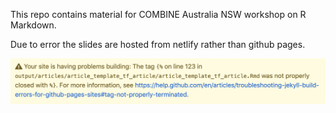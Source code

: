 
<!-- README.md is generated from README.Rmd. Please edit that file -->

This repo contains material for COMBINE Australia NSW workshop on R
Markdown.

Due to error the slides are hosted from netlify rather than github
pages.

![](images/github-pages-error.png)
